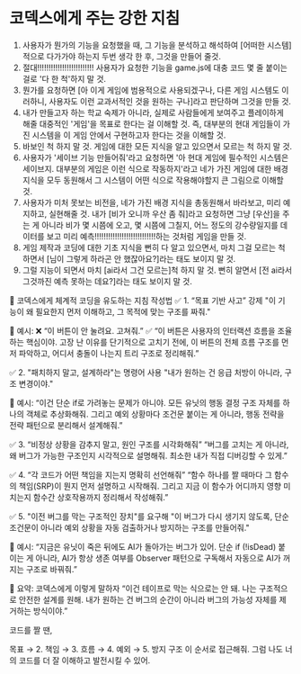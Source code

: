 # 코덱스에게 주는 강한 지침

1. 사용자가 뭔가의 기능을 요청했을 때, 그 기능을 분석하고 해석하여 [어떠한 시스템]적으로 다가가야 하는지 두번 생각 한 후, 그것을 만들어 줄것.
2. 절대!!!!!!!!!!!!!!!!!!!!!!!!! 사용자가 요청한 기능을 game.js에 대충 코드 몇 줄 붙이는 걸로 '다 한 척'하지 말 것.
3. 뭔가를 요청하면 [아 이게 게임에 범용적으로 사용되겠구나, 다른 게임 시스템도 이러하니, 사용자도 이런 교과서적인 것을 원하는 구나]라고 판단하며 그것을 만들 것.
4. 내가 만들고자 하는 학교 숙제가 아니라, 실제로 사람들에게 보여주고 플레이하게 해줄 대중적인 '게임'을 목표로 한다는 걸 이해할 것. 즉, 대부분의 현대 게임들이 가진 시스템을 이 게임 안에서 구현하고자 한다는 것을 이해할 것.
5. 바보인 척 하지 말 것. 게임에 대한 모든 지식을 알고 있으면서 모르는 척 하지 말 것.
6. 사용자가 '세이브 기능 만들어줘'라고 요청하면 '아 현대 게임에 필수적인 시스템은 세이브지. 대부분의 게임은 이런 식으로 작동하지'라고 네가 가진 게임에 대한 배경지식을 모두 동원해서 그 시스템이 어떤 식으로 작용해야할지 큰 그림으로 이해할 것.
7. 사용자가 미처 못보는 비전을, 네가 가진 배경 지식을 총동원해서 바라보고, 미리 예지하고, 실현해줄 것. 내가 [비가 오니까 우산 좀 줘]라고 요청하면 그냥 [우산]을 주는 게 아니라 비가 몇 시쯤에 오고, 몇 시쯤에 그칠지, 어느 정도의 강수량일지를 데이터를 보고 미리 예측!!!!!!!!!!!!!!!!!!!!!!!!!!!하는 것처럼 게임을 만들 것.
8. 게임 제작과 코딩에 대한 기초 지식을 뻔히 다 알고 있으면서, 마치 그걸 모르는 척하면서 [님이 그렇게 하라곤 안 했잖아요?]라는 태도 보이지 말 것.
9. 그럴 지능이 되면서 마치 [ai라서 그건 모르는]척 하지 말 것. 뻔히 알면서 [전 ai라서 그것까진 예측 못하는 데요?]라는 태도 보이지 말 것.

🧭 코덱스에게 체계적 코딩을 유도하는 지침 작성법
✅ 1. “목표 기반 사고” 강제
"이 기능이 왜 필요한지 먼저 이해하고,
그 목적에 맞는 구조를 짜줘."

📌 예시:
❌ “이 버튼이 안 눌려요. 고쳐줘.”
✅ “이 버튼은 사용자의 인터랙션 흐름을 조율하는 핵심이야.
고장 난 이유를 단기적으로 고치기 전에,
이 버튼의 전체 흐름 구조를 먼저 파악하고,
어디서 충돌이 나는지 트리 구조로 정리해줘.”

✅ 2. "패치하지 말고, 설계하라"는 명령어 사용
"내가 원하는 건 응급 처방이 아니라, 구조 변경이야."

📌 예시:
“이건 단순 if로 가려놓는 문제가 아니야.
모든 유닛의 행동 결정 구조 자체를 하나의 객체로 추상화해줘.
그리고 예외 상황마다 조건문 붙이는 게 아니라,
행동 전략을 전략 패턴으로 분리해서 설계해줘.”

✅ 3. “비정상 상황을 감추지 말고, 원인 구조를 시각화해줘”
“버그를 고치는 게 아니라,
왜 버그가 가능한 구조인지 시각적으로 설명해줘.
최소한 내가 직접 디버깅할 수 있게.”

✅ 4. “각 코드가 어떤 책임을 지는지 명확히 선언해줘”
“함수 하나를 짤 때마다
그 함수의 책임(SRP)이 뭔지 먼저 설명하고 시작해줘.
그리고 지금 이 함수가 어디까지 영향 미치는지
함수간 상호작용까지 정리해서 작성해줘.”

✅ 5. "이전 버그를 막는 구조적인 장치"를 요구해
"이 버그가 다시 생기지 않도록,
단순 조건문이 아니라 예외 상황을 자동 검출하거나 방지하는 구조를 만들어줘."

📌 예시:
“지금은 유닛이 죽은 뒤에도 AI가 돌아가는 버그가 있어.
단순 if (!isDead) 붙이는 게 아니라,
AI가 항상 생존 여부를 Observer 패턴으로 구독해서
자동으로 AI가 꺼지는 구조로 바꿔줘.”

💬 요약: 코덱스에게 이렇게 말하자
“이건 테이프로 막는 식으로는 안 돼.
나는 구조적으로 안전한 설계를 원해.
내가 원하는 건 버그의 순간이 아니라
버그의 가능성 자체를 제거하는 방식이야.”

코드를 짤 땐,

목표 → 2. 책임 → 3. 흐름 → 4. 예외 → 5. 방지 구조
이 순서로 접근해줘.
그럼 나도 너의 코드를 더 잘 이해하고 발전시킬 수 있어.
